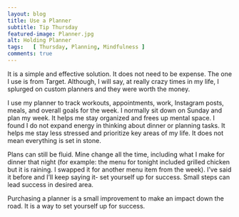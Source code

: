 ```yaml
---
layout: blog
title: Use a Planner
subtitle: Tip Thursday
featured-image: Planner.jpg
alt: Holding Planner
tags:   [ Thursday, Planning, Mindfulness ]
comments: true
---
```

It is a simple and effective solution. It does not need to be expense. The one I use is from Target. Although, I will say, at really crazy times in my life, I splurged on custom planners and they were worth the money.

I use my planner to track workouts, appointments, work, Instagram posts, meals, and overall goals for the week. I normally sit down on Sunday and plan my week. It helps me stay organized and frees up mental space. I found I do not expand energy in thinking about dinner or planning tasks. It helps me stay less stressed and prioritize key areas of my life. It does not mean everything is set in stone.

Plans can still be fluid. Mine change all the time, including what I make for dinner that night (for example: the menu for tonight included grilled chicken but it is raining. I swapped it for another menu item from the week). I’ve said it before and I’ll keep saying it- set yourself up for success. Small steps can lead success in desired area.

Purchasing a planner is a small improvement to make an impact down the road. It is a way to set yourself up for success.
